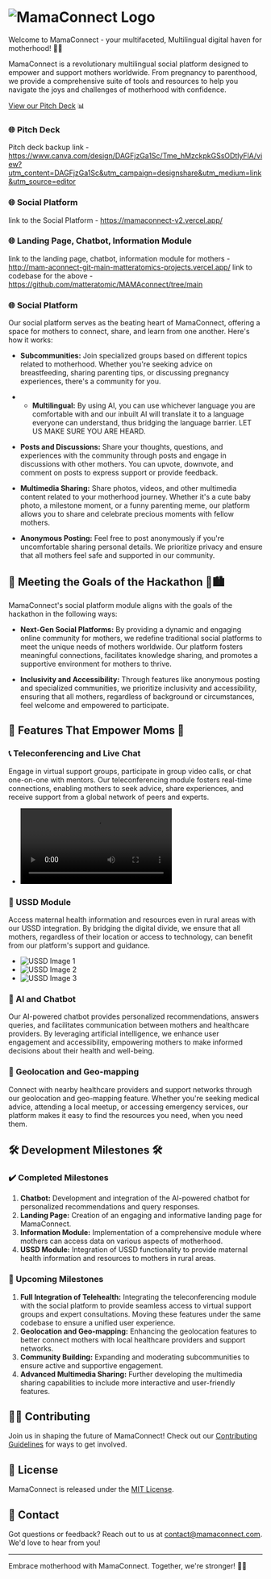 # ![MamaConnect Logo](https://github.com/introvertisaac/mamaconnect-v2/raw/main/public/logo.jpeg)

Welcome to MamaConnect - your multifaceted, Multilingual digital haven for motherhood! 🤱💬

MamaConnect is a revolutionary multilingual social platform designed to empower and support mothers worldwide. From pregnancy to parenthood, we provide a comprehensive suite of tools and resources to help you navigate the joys and challenges of motherhood with confidence.

[View our Pitch Deck]([https://github.com/introvertisaac/mamaconnect-v2/blob/main/pitchdeck/MamaConnect_Pitch_Deck.pdf](https://www.canva.com/design/DAGFjzGa1Sc/Tme_hMzckpkGSsODtlyFlA/view?utm_content=DAGFjzGa1Sc&utm_campaign=designshare&utm_medium=link&utm_source=editor)) 📊

### 🌐 Pitch Deck
Pitch deck backup link - https://www.canva.com/design/DAGFjzGa1Sc/Tme_hMzckpkGSsODtlyFlA/view?utm_content=DAGFjzGa1Sc&utm_campaign=designshare&utm_medium=link&utm_source=editor
### 🌐 Social Platform
link to the Social Platform - https://mamaconnect-v2.vercel.app/
### 🌐 Landing Page, Chatbot, Information Module
link to the landing page, chatbot, information module for mothers - http://mam-aconnect-git-main-matteratomics-projects.vercel.app/
link to codebase for the above - https://github.com/matteratomic/MAMAconnect/tree/main

### 🌐 Social Platform
Our social platform serves as the beating heart of MamaConnect, offering a space for mothers to connect, share, and learn from one another. Here's how it works:

- **Subcommunities:** Join specialized groups based on different topics related to motherhood. Whether you're seeking advice on breastfeeding, sharing parenting tips, or discussing pregnancy experiences, there's a community for you.

- - **Multilingual:** By using AI, you can use whichever language you are comfortable with and our inbuilt AI will translate it to a language everyone can understand, thus bridging the language barrier. LET US MAKE SURE YOU ARE HEARD.

- **Posts and Discussions:** Share your thoughts, questions, and experiences with the community through posts and engage in discussions with other mothers. You can upvote, downvote, and comment on posts to express support or provide feedback.

- **Multimedia Sharing:** Share photos, videos, and other multimedia content related to your motherhood journey. Whether it's a cute baby photo, a milestone moment, or a funny parenting meme, our platform allows you to share and celebrate precious moments with fellow mothers.

- **Anonymous Posting:** Feel free to post anonymously if you're uncomfortable sharing personal details. We prioritize privacy and ensure that all mothers feel safe and supported in our community.

## 🚀 Meeting the Goals of the Hackathon 🤖🏙️

MamaConnect's social platform module aligns with the goals of the hackathon in the following ways:

- **Next-Gen Social Platforms:** By providing a dynamic and engaging online community for mothers, we redefine traditional social platforms to meet the unique needs of mothers worldwide. Our platform fosters meaningful connections, facilitates knowledge sharing, and promotes a supportive environment for mothers to thrive.

- **Inclusivity and Accessibility:** Through features like anonymous posting and specialized communities, we prioritize inclusivity and accessibility, ensuring that all mothers, regardless of background or circumstances, feel welcome and empowered to participate.

## 🌱 Features That Empower Moms 🌱

### 📞 Teleconferencing and Live Chat
Engage in virtual support groups, participate in group video calls, or chat one-on-one with mentors. Our teleconferencing module fosters real-time connections, enabling mothers to seek advice, share experiences, and receive support from a global network of peers and experts.
- ![Teleconferencing Video Placeholder](https://github.com/introvertisaac/mamaconnect-v2/raw/main/intros/zahara-intro.mp4)

### 📲 USSD Module
Access maternal health information and resources even in rural areas with our USSD integration. By bridging the digital divide, we ensure that all mothers, regardless of their location or access to technology, can benefit from our platform's support and guidance.
- ![USSD Image 1](https://github.com/introvertisaac/mamaconnect-v2/raw/main/ussd-images/WhatsApp%20Image%202024-05-17%20at%2012.32.16%20(1).jpeg)
- ![USSD Image 2](https://github.com/introvertisaac/mamaconnect-v2/raw/main/ussd-images/WhatsApp%20Image%202024-05-17%20at%2012.32.19%20(2).jpeg)
- ![USSD Image 3](https://github.com/introvertisaac/mamaconnect-v2/raw/main/ussd-images/WhatsApp%20Image%202024-05-17%20at%2012.32.16%20(2).jpeg)

### 🤖 AI and Chatbot
Our AI-powered chatbot provides personalized recommendations, answers queries, and facilitates communication between mothers and healthcare providers. By leveraging artificial intelligence, we enhance user engagement and accessibility, empowering mothers to make informed decisions about their health and well-being.

### 📍 Geolocation and Geo-mapping
Connect with nearby healthcare providers and support networks through our geolocation and geo-mapping feature. Whether you're seeking medical advice, attending a local meetup, or accessing emergency services, our platform makes it easy to find the resources you need, when you need them.

## 🛠️ Development Milestones 🛠️

### ✔️ Completed Milestones

1. **Chatbot:** Development and integration of the AI-powered chatbot for personalized recommendations and query responses.
2. **Landing Page:** Creation of an engaging and informative landing page for MamaConnect.
3. **Information Module:** Implementation of a comprehensive module where mothers can access data on various aspects of motherhood.
4. **USSD Module:** Integration of USSD functionality to provide maternal health information and resources to mothers in rural areas.

### 🚧 Upcoming Milestones

1. **Full Integration of Telehealth:** Integrating the teleconferencing module with the social platform to provide seamless access to virtual support groups and expert consultations. Moving these features under the same codebase to ensure a unified user experience.
2. **Geolocation and Geo-mapping:** Enhancing the geolocation features to better connect mothers with local healthcare providers and support networks.
3. **Community Building:** Expanding and moderating subcommunities to ensure active and supportive engagement.
4. **Advanced Multimedia Sharing:** Further developing the multimedia sharing capabilities to include more interactive and user-friendly features.

## 👩‍💻 Contributing

Join us in shaping the future of MamaConnect! Check out our [Contributing Guidelines](CONTRIBUTING.md) for ways to get involved.

## 📜 License

MamaConnect is released under the [MIT License](LICENSE).

## 📧 Contact

Got questions or feedback? Reach out to us at [contact@mamaconnect.com](mailto:contact@mamaconnect.com). We'd love to hear from you!

---

Embrace motherhood with MamaConnect. Together, we're stronger! 💖✨
